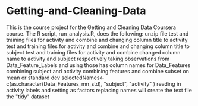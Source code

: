 # Getting-and-Cleaning-Data
This is the course project for the Getting and Cleaning Data Coursera course. The R script, run_analysis.R, does the following:
unzip file
test and training files for activity and combine and changing column title to activity
test and training files for activity and combine and changing column title to subject
test and training files for activity and combine
changed column name to activity and subject respectively
taking observations from Data_Feature_Labels and using those has column names for Data_Features
combining subject and activity
combining features and combine
subset on mean or standard dev
selectedNames<-c(as.character(Data_Features_mn_std), "subject", "activity" )
reading in activity labels and setting as factors
replacing names
will create the text file the "tidy" dataset
